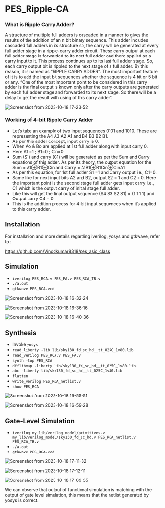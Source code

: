 # PES_Ripple-CA

### What is Ripple Carry Adder?

A structure of multiple full adders is cascaded in a manner to gives the results of the addition of an n bit binary sequence. This adder includes cascaded full adders in its structure so, the carry will be generated at every full adder stage in a ripple-carry adder circuit. These carry output at each full adder stage is forwarded to its next full adder and there applied as a carry input to it. This process continues up to its last full adder stage. So, each carry output bit is rippled to the next stage of a full adder. By this reason, it is named as “RIPPLE CARRY ADDER”. The most important feature of it is to add the input bit sequences whether the sequence is 4 bit or 5 bit or any.
“One of the most important point to be considered in this carry adder is the final output is known only after the carry outputs are generated by each full adder stage and forwarded to its next stage. So there will be a delay to get the result with using of this carry adder”.


![Screenshot from 2023-10-18 17-23-52](https://github.com/Vinodkumar8318/PES_4-Bit-RCA/assets/142583979/f567ae74-e07f-444a-8bf8-5343f5bab044)



### Working of 4-bit Ripple Carry Adder

 - Let’s take an example of two input sequences 0101 and 1010. These are representing the A4 A3 A2 A1 and B4 B3 B2 B1.
 - As per this adder concept, input carry is 0.
 - When Ao & Bo are applied at 1st full adder along with input carry 0.
 - Here A1 =1 ; B1=0 ; Cin=0
 - Sum (S1) and carry (C1) will be generated as per the Sum and Carry equations of this adder. As per its theory, the output equation for the Sum = A1⊕B1⊕Cin and Carry = A1B1⊕B1Cin⊕CinA1
 - As per this equation, for 1st full adder S1 =1 and Carry output i.e., C1=0.
 - Same like for next input bits A2 and B2, output S2 = 1 and C2 = 0. Here the important point is the second stage full adder gets input carry i.e., C1 which is the output carry of initial stage       full adder.
 - Like this will get the final output sequence (S4 S3 S2 S1) = (1 1 1 1) and Output carry C4 = 0
 - This is the addition process for 4-bit input sequences when it’s applied to this carry adder.



## Installation

For installation and more details regarding iverilog, yosys and gtkwave, refer to :

https://github.com/Vinodkumar8318/pes_asic_class


## Simulation

+ `iverilog PES_RCA.v PES_FA.v PES_RCA_TB.v`
+ `./a.out`
+ `gtkwave PES_RCA.vcd`



![Screenshot from 2023-10-18 16-32-24](https://github.com/Vinodkumar8318/PES_Ripple-CA/assets/142583979/a8db44b0-fe09-4a7b-b27f-05a4f7ac4660)

![Screenshot from 2023-10-18 16-36-16](https://github.com/Vinodkumar8318/PES_Ripple-CA/assets/142583979/8fb70553-021e-41cf-b1d2-95dae4e9a2c2)

![Screenshot from 2023-10-18 16-40-36](https://github.com/Vinodkumar8318/PES_Ripple-CA/assets/142583979/d4797e84-6995-494d-94dc-b7b38d3723f2)


## Synthesis
+ Invoke `yosys`
+ `read_liberty -lib lib/sky130_fd_sc_hd__tt_025C_1v80.lib`
+ `read_verilog PES_RCA.v PES_FA.v`
+ `synth -top PES_RCA`
+ `dfflibmap -liberty lib/sky130_fd_sc_hd__tt_025C_1v80.lib `
+ `abc -liberty lib/sky130_fd_sc_hd__tt_025C_1v80.lib`
+ `flatten`
+ `write_verilog PES_RCA_netlist.v`
+ `show PES_RCA`

![Screenshot from 2023-10-18 16-55-51](https://github.com/Vinodkumar8318/PES_Ripple-CA/assets/142583979/7ac40242-1ac8-471f-a72e-9232669049d5)


![Screenshot from 2023-10-18 16-59-28](https://github.com/Vinodkumar8318/PES_Ripple-CA/assets/142583979/e2a7649c-6ea4-44db-8516-037246e29121)



## Gate-Level Simulation

+ `iverilog my_lib/verilog_model/primitives.v my_lib/verilog_model/sky130_fd_sc_hd.v PES_RCA_netlist.v PES_RCA_TB.v`
+ `./a.out`
+ `gtkwave PES_RCA.vcd`


![Screenshot from 2023-10-18 17-11-32](https://github.com/Vinodkumar8318/PES_Ripple-CA/assets/142583979/4a17c7d8-2655-48d7-bc16-b6296053f8b1)


![Screenshot from 2023-10-18 17-12-11](https://github.com/Vinodkumar8318/PES_Ripple-CA/assets/142583979/fe61ee59-7b16-4340-bcf8-5ad0ef8a30fa)

 
![Screenshot from 2023-10-18 17-09-35](https://github.com/Vinodkumar8318/PES_Ripple-CA/assets/142583979/6e27ee1b-5b05-440a-88b8-9565190c18ee)


We can observe that output of functional simulation is matching with the output of gate level simulation, this means that the netlist generated by yosys is correct.
